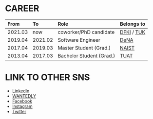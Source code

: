 # CAREER
| From    | To      | Role                     | Belongs to                                                       | 
|:------- |:--------|:-------------------------|:-----------------------------------------------------------------|
| 2021.03 | now     | coworker/PhD candidate   |[DFKI](https://www.dfki.de/web/) / [TUK](https://www.uni-kl.de/)  |
| 2019.04 | 2021.02 | Software Engineer        |[DeNA](https://dena.com/jp/)                                      |
| 2017.04 | 2019.03 | Master Student (Grad.)   |[NAIST](http://www.naist.jp/en/)                                  |
| 2013.04 | 2017.03 | Bachelor Student (Grad.) |[TUAT](https://www.tuat.ac.jp/en/)                                |

# LINK TO OTHER SNS
- [LinkedIn](https://www.linkedin.com/in/ko-watanabe-linked94/)
- [WANTEDLY](https://www.wantedly.com/users/35987353)
- [Facebook](https://www.facebook.com/ko.watanabe.fb/)
- [Instagram](https://www.instagram.com/ko_watanabe_ig)
- [Twitter](https://twitter.com/ko_watanabe_jp)
